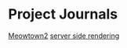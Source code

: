 <!-- TITLE: Our Projects -->
<!-- SUBTITLE: Scratch Notes, Plans, Proposals, Retrospectives...All that good stuff. -->

# Project Journals
[Meowtown2](meowtown2-overview)
[server side rendering](project-journals/server-side-rendering)
